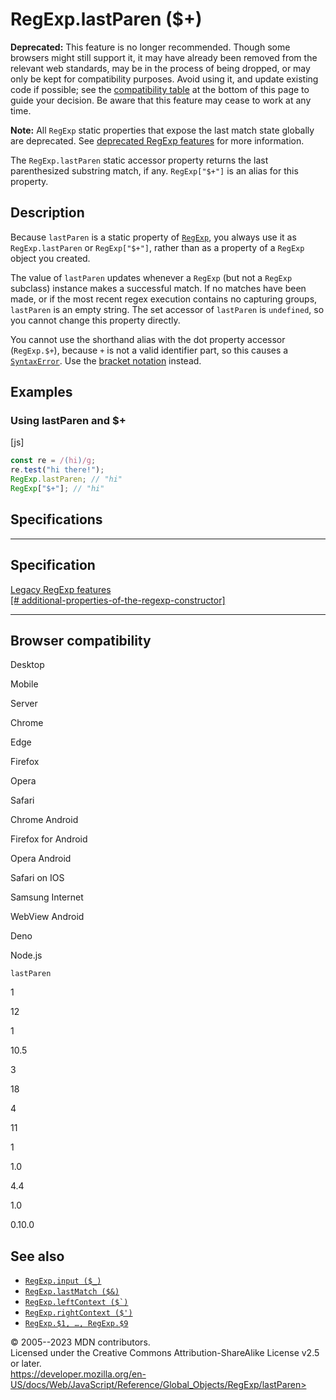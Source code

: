 RegExp.lastParen (\$+)
======================

 
 
**Deprecated:** This feature is no longer recommended. Though some
browsers might still support it, it may have already been removed from
the relevant web standards, may be in the process of being dropped, or
may only be kept for compatibility purposes. Avoid using it, and update
existing code if possible; see the [compatibility
table](#browser_compatibility) at the bottom of this page to guide your
decision. Be aware that this feature may cease to work at any time.


 
**Note:** All `RegExp` static properties that expose the last match
state globally are deprecated. See [deprecated RegExp
features](https://developer.mozilla.org/en-US/docs/Web/JavaScript/Reference/Deprecated_and_obsolete_features#regexp)
for more information.


The `RegExp.lastParen` static accessor property returns the last
parenthesized substring match, if any. `RegExp["$+"]` is an alias for
this property.


 
Description
-----------

 
Because `lastParen` is a static property of [`RegExp`](../regexp), you
always use it as `RegExp.lastParen` or `RegExp["$+"]`, rather than as a
property of a `RegExp` object you created.

The value of `lastParen` updates whenever a `RegExp` (but not a `RegExp`
subclass) instance makes a successful match. If no matches have been
made, or if the most recent regex execution contains no capturing
groups, `lastParen` is an empty string. The set accessor of `lastParen`
is `undefined`, so you cannot change this property directly.

You cannot use the shorthand alias with the dot property accessor
(`RegExp.$+`), because `+` is not a valid identifier part, so this
causes a [`SyntaxError`](../syntaxerror). Use the [bracket
notation](../../operators/property_accessors) instead.



 
Examples
--------


 
### Using lastParen and \$+ 

 
 
 
[js]


```js
const re = /(hi)/g;
re.test("hi there!");
RegExp.lastParen; // "hi"
RegExp["$+"]; // "hi"
```




Specifications
--------------

 
  ---------------------------------------------------------------------------------------------------------------------------------------------------------------------
  Specification
  ---------------------------------------------------------------------------------------------------------------------------------------------------------------------
  [Legacy RegExp features\
  [\#
  additional-properties-of-the-regexp-constructor]](https://github.com/tc39/proposal-regexp-legacy-features/#additional-properties-of-the-regexp-constructor)

  ---------------------------------------------------------------------------------------------------------------------------------------------------------------------


Browser compatibility 
---------------------

 


Desktop

Mobile

Server

Chrome

Edge

Firefox

Opera

Safari

Chrome Android

Firefox for Android

Opera Android

Safari on IOS

Samsung Internet

WebView Android

Deno

Node.js

`lastParen`

1

12

1

10.5

3

18

4

11

1

1.0

4.4

1.0

0.10.0

 
See also 
--------

 
-   [`RegExp.input ($_)`](input)
-   [`RegExp.lastMatch ($&)`](lastmatch)
-   [`` RegExp.leftContext ($`) ``](leftcontext)
-   [`RegExp.rightContext ($')`](rightcontext)
-   [`RegExp.$1, …, RegExp.$9`](n)



 
© 2005--2023 MDN contributors.\
Licensed under the Creative Commons Attribution-ShareAlike License v2.5
or later.\
https://developer.mozilla.org/en-US/docs/Web/JavaScript/Reference/Global_Objects/RegExp/lastParen>

